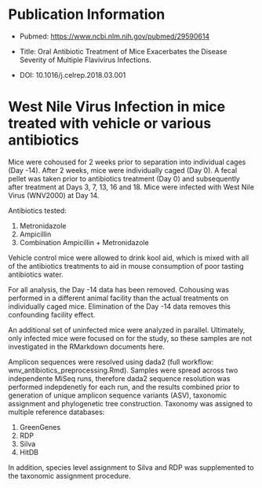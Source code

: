 # Publication Information

- Pubmed: https://www.ncbi.nlm.nih.gov/pubmed/29590614

- Title: Oral Antibiotic Treatment of Mice Exacerbates the Disease Severity of Multiple Flavivirus Infections.

- DOI: 10.1016/j.celrep.2018.03.001

# West Nile Virus Infection in mice treated with vehicle or various antibiotics

Mice were cohoused for 2 weeks prior to separation into individual cages (Day -14). After 2 weeks, mice were individually caged (Day 0). A fecal pellet was taken prior to antibiotics treatment (Day 0) and subsequently after treatment at Days 3, 7, 13, 16 and 18. Mice were infected with West Nile Virus (WNV2000) at Day 14.

Antibiotics tested:

1) Metronidazole
2) Ampicillin
3) Combination Ampicillin + Metronidazole

Vehicle control mice were allowed to drink kool aid, which is mixed with all of the antibiotics treatments to aid in mouse consumption of poor tasting antibiotics water.

For all analysis, the Day -14 data has been removed. Cohousing was performed in a different animal facility than the actual treatments on individually caged mice. Elimination of the Day -14 data removes this confounding facility effect.

An additional set of uninfected mice were analyzed in parallel. Ultimately, only infected mice were focused on for the study, so these samples are not investigated in the RMarkdown documents here.

Amplicon sequences were resolved using dada2 (full workflow: wnv_antibiotics_preprocessing.Rmd). Samples were spread across two independente MiSeq runs, therefore dada2 sequence resolution was performed indepdenetly for each run, and the results combined prior to generation of unique amplicon sequence variants (ASV), taxonomic assignment and phylogenetic tree construction. Taxonomy was assigned to multiple reference databases:

1) GreenGenes
2) RDP
3) Silva
4) HitDB

In addition, species level assignment to Silva and RDP was supplemented to the taxonomic assignment procedure. 







